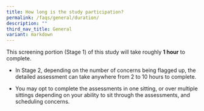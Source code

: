 ```yaml
---
title: How long is the study participation?
permalink: /faqs/general/duration/
description: ""
third_nav_title: General
variant: markdown
---
```

This screening portion (Stage 1) of this study will take roughly **1 hour** to complete.

* In Stage 2, depending on the number of concerns being flagged up, the detailed assessment can take anywhere from 2 to 10 hours to complete.

* You may opt to complete the assessments in one sitting, or over multiple sittings depending on your ability to sit through the assessments, and scheduling concerns.